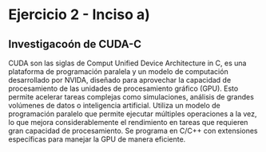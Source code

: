 # Ejercicio 2 - Inciso a)

## Investigacoón de CUDA-C

CUDA son las siglas de Comput Unified Device Architecture in C, es una plataforma de programación paralela y un modelo de computación desarrollado por NVIDA, diseñado para aprovechar la capacidad de procesamiento de las unidades de procesamiento gráfico (GPU). Esto permite acelerar tareas complejas como simulaciones, análisis de grandes volúmenes de datos o inteligencia artificial. Utiliza un modelo de programación paralelo que permite ejecutar múltiples operaciones a la vez, lo que mejora considerablemente el rendimiento en tareas que requieren gran capacidad de procesamiento. Se programa en C/C++ con extensiones específicas para manejar la GPU de manera eficiente.
